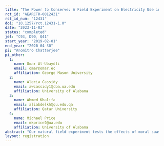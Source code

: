 ```yaml
---
title: "The Power to Conserve: A Field Experiment on Electricity Use in Qatar"
rct_id: "AEARCTR-0012431"
rct_id_num: "12431"
doi: "10.1257/rct.12431-1.0"
date: "2023-11-03"
status: "completed"
jel: "C93, D90, Q41"
start_year: "2019-02-01"
end_year: "2020-04-30"
pi: "Anomitro Chatterjee"
pi_other:
  1:
    name: Omar Al-Ubaydli
    email: omar@omar.ec
    affiliation: George Mason University
  2:
    name: Alecia Cassidy
    email: awcassidy1@cba.ua.edu
    affiliation: University of Alabama
  3:
    name: Ahmed Khalifa
    email: aliabdelkh@qu.edu.qa
    affiliation: Qatar University
  4:
    name: Michael Price
    email: mkprice2@ua.edu
    affiliation: University of Alabama
abstract: "Our natural field experiment tests the effects of moral suasion messages on residential electricity use in Doha, Qatar. We use two types of treatment messages leveraging religious and national identity. Our experimental sample consists of 6,096 residential customers. We analyse effects on monthly electricity use using a difference-in-differences estimation strategy. Further, we test for heterogeneities in treatment effects using machine learning models. We show evidence for customers who respond more to the treatment being more likely to believe that their actions to conserve energy are both easy and effective. We rule out other differences driving heterogeneities in responses, including customers' nationality, residence type, pre-intervention use or knowledge about energy use."
layout: registration
---
```


